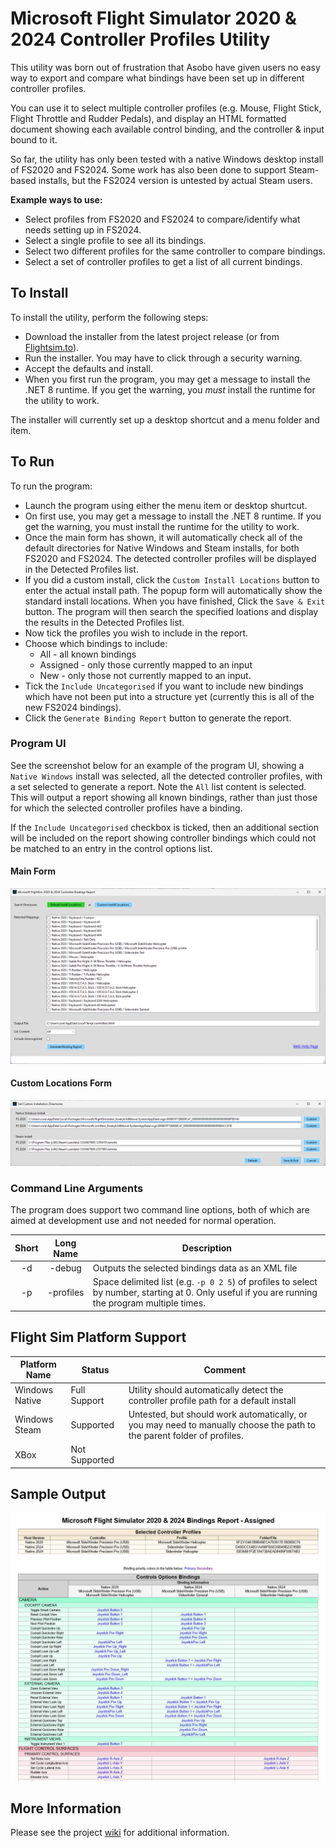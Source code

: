 # Microsoft Flight Simulator 2020 & 2024 Controller Profiles Utility

This utility was born out of frustration that Asobo have given users no easy way to
export and compare what bindings have been set up in different controller profiles.

You can use it to select multiple controller profiles (e.g. Mouse, Flight Stick, 
Flight Throttle and Rudder Pedals), and display an HTML formatted document showing
each available control binding, and the controller & input bound to it.

So far, the utility has only been tested with a native Windows desktop install of
FS2020 and FS2024. Some work has also been done to support Steam-based installs, 
but the FS2024 version is untested by actual Steam users.

**Example ways to use:**
* Select profiles from FS2020 and FS2024 to compare/identify what needs setting up in FS2024.
* Select a single profile to see all its bindings.
* Select two different profiles for the same controller to compare bindings.
* Select a set of controller profiles to get a list of all current bindings.

## To Install
To install the utility, perform the following steps:
* Download the installer from the latest project release (or from [Flightsim.to](https://flightsim.to/file/79474/fsprofiles)).
* Run the installer. You may have to click through a security warning.
* Accept the defaults and install.
* When you first run the program, you may get a message to install the .NET 8 runtime. If you get the
  warning, you *must* install the runtime for the utility to work.

The installer will currently set up a desktop shortcut and a menu folder and item.

## To Run
To run the program:
* Launch the program using either the menu item or desktop shurtcut.
* On first use, you may get a message to install the .NET 8 runtime. If you get the
  warning, you must install the runtime for the utility to work.
* Once the main form has shown, it will automatically check all of the default
directories for Native Windows and Steam installs, for both FS2020 and FS2024. The detected
controller profiles will be displayed in the Detected Profiles list.
*  If you did a custom install, click the `Custom Install Locations` button to enter the
actual install path. The popup form will automatically show the standard install locations.
When you have finished, Click the `Save & Exit` button. The program will then search the
specified loations and display the results in the Detected Profiles list.
* Now tick the profiles you wish to include in the report.
* Choose which bindings to include:
  * All - all known bindings
  * Assigned - only those currently mapped to an input
  * New - only those not currently mapped to an input.
* Tick the `Include Uncategorised` if you want to include new bindings which have not been
put into a structure yet (currently this is all of the new FS2024 bindings).
* Click the `Generate Binding Report` button to generate the report.

### Program UI
See the screenshot below for an example of the program UI, showing a `Native Windows`
install was selected, all the detected controller profiles, with a set selected to
generate a report. Note the `All` list content is selected. This will output a report
showing all known bindings, rather than just those for which the selected controller
profiles have a binding.

If the `Include Uncategorised` checkbox is ticked, then an additional section will be
included on the report showing controller bindings which could not be matched to an 
entry in the control options list.

#### Main Form
![Main Form](images/main-form.png)

#### Custom Locations Form
![Custom Locations Form](images/custom-form.png)


### Command Line Arguments
The program does support two command line options, both of which are aimed at development use and not needed for normal operation.

| Short | Long Name | Description                                                                                                                                       |
|:-----:|:---------:|---------------------------------------------------------------------------------------------------------------------------------------------------|
| -d    | -debug    | Outputs the selected bindings data as an XML file                                                                                                 |
| -p    | -profiles | Space delimited list (e.g. `-p 0 2 5`) of profiles to select by number, starting at 0. Only useful if you are running the program multiple times. |


## Flight Sim Platform Support
| Platform Name  | Status        | Comment                                                                                                                |
|----------------|---------------|------------------------------------------------------------------------------------------------------------------------|
| Windows Native | Full Support  | Utility should automatically detect the controller profile path for a default install                                  |
| Windows Steam  | Supported     | Untested, but should work automatically, or you may need to manually choose the path to the parent folder of profiles. |
| XBox           | Not Supported |                                                                                                                        |

## Sample Output
![Sample report](images/sample-report.png)

## More Information
Please see the project [wiki](https://github.com/iadarroch/FSProfiles/wiki) for additional information.
